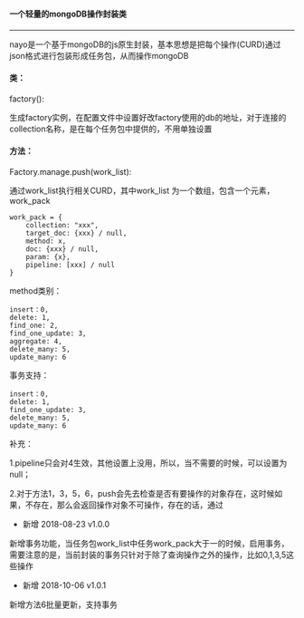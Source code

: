 ### 
#### 一个轻量的mongoDB操作封装类

---
nayo是一个基于mongoDB的js原生封装，基本思想是把每个操作(CURD)通过json格式进行包装形成任务包，从而操作mongoDB

#### 类：

factory():

生成factory实例，在配置文件中设置好改factory使用的db的地址，对于连接的collection名称，是在每个任务包中提供的，不用单独设置

#### 方法：

Factory.manage.push(work_list):

通过work_list执行相关CURD，其中work_list 为一个数组，包含一个元素，work_pack

```
work_pack = {
    collection: "xxx",
    target_doc: {xxx} / null,
    method: x,
    doc: {xxx} / null,
    param: {x},
    pipeline: [xxx] / null
}
```

method类别：

```
insert：0,
delete: 1,
find_one: 2,
find_one_update: 3,
aggregate: 4,
delete_many: 5,
update_many: 6
```

事务支持：
```
insert：0,
delete: 1,
find_one_update: 3,
delete_many: 5,
update_many: 6
```

补充：

1.pipeline只会对4生效，其他设置上没用，所以，当不需要的时候，可以设置为null；

2.对于方法1，3，5，6，push会先去检查是否有要操作的对象存在，这时候如果，不存在，那么会返回操作对象不可操作，存在的话，通过


- 新增 2018-08-23 v1.0.0

新增事务功能，当任务包work_list中任务work_pack大于一的时候，启用事务，需要注意的是，当前封装的事务只针对于除了查询操作之外的操作，比如0,1,3,5这些操作

- 新增 2018-10-06 v1.0.1

新增方法6批量更新，支持事务

